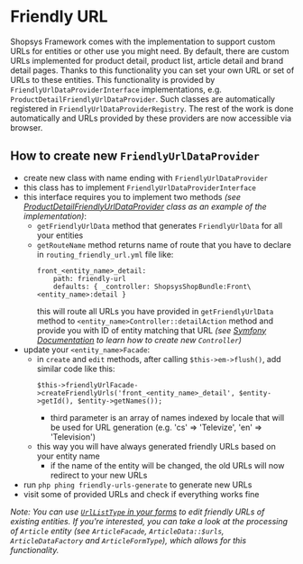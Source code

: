 # Friendly URL

Shopsys Framework comes with the implementation to support custom URLs for entities or other use you might need.
By default, there are custom URLs implemented for product detail, product list, article detail and brand detail pages.
Thanks to this functionality you can set your own URL or set of URLs to these entities.
This functionality is provided by `FriendlyUrlDataProviderInterface` implementations, e.g. `ProductDetailFriendlyUrlDataProvider`.
Such classes are automatically registered in `FriendlyUrlDataProviderRegistry`.
The rest of the work is done automatically and URLs provided by these providers are now accessible via browser.

## How to create new `FriendlyUrlDataProvider`

- create new class with name ending with `FriendlyUrlDataProvider`
- this class has to implement `FriendlyUrlDataProviderInterface`
- this interface requires you to implement two methods *(see [ProductDetailFriendlyUrlDataProvider](/packages/framework/src/Model/Product/ProductDetailFriendlyUrlDataProvider.php) class as an example of the implementation)*:
    - `getFriendlyUrlData` method that generates `FriendlyUrlData` for all your entities
    - `getRouteName` method returns name of route that you have to declare in `routing_friendly_url.yml` file like:
        ```
        front_<entity_name>_detail:
            path: friendly-url
            defaults: { _controller: ShopsysShopBundle:Front\<entity_name>:detail }
        ```
        this will route all URLs you have provided in `getFriendlyUrlData` method to `<entity_name>Controller::detailAction` method and provide you with ID of entity matching that URL
        *(see [Symfony Documentation](https://symfony.com/doc/3.4/controller.html) to learn how to create new `Controller`)*
- update your `<entity_name>Facade`:
    - in `create` and `edit` methods, after calling `$this->em->flush()`, add similar code like this:
        ```
        $this->friendlyUrlFacade->createFriendlyUrls('front_<entity_name>_detail', $entity->getId(), $entity->getNames());
        ```
        - third parameter is an array of names indexed by locale that will be used for URL generation (e.g. 'cs' => 'Televize', 'en' => 'Television')
    - this way you will have always generated friendly URLs based on your entity name
        - if the name of the entity will be changed, the old URLs will now redirect to your new URLs
- run `php phing friendly-urls-generate` to generate new URLs
- visit some of provided URLs and check if everything works fine

*Note: You can use [`UrlListType` in your forms](https://github.com/shopsys/shopsys/blob/master/docs/introduction/using-form-types.md#urllisttype) to edit friendly URLs of existing entities.*
*If you're interested, you can take a look at the processing of `Article` entity (see `ArticleFacade`, `ArticleData::$urls`, `ArticleDataFactory` and `ArticleFormType`), which allows for this functionality.*
